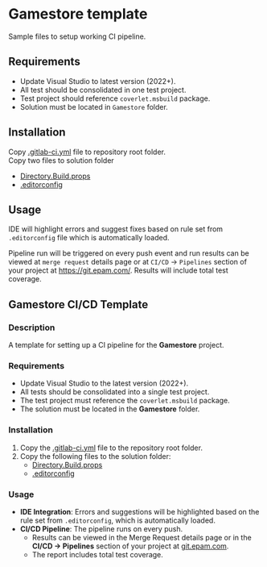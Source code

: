 # Gamestore template

Sample files to setup working CI pipeline.

## Requirements

* Update Visual Studio to latest version (2022+).
* All test should be consolidated in one test project.
* Test project should reference `coverlet.msbuild` package.
* Solution must be located in `Gamestore` folder.

## Installation

Copy [.gitlab-ci.yml](.gitlab-ci.yml) file to repository root folder.  
Copy two files to solution folder
* [Directory.Build.props](Directory.Build.props)
* [.editorconfig](.editorconfig)

## Usage

IDE will highlight errors and suggest fixes based on rule set from `.editorconfig` file which is automatically loaded.  

Pipeline run will be triggered on every push event and run results can be viewed at `merge request` details page or at `CI/CD` -> `Pipelines` section of your project at https://git.epam.com/.
Results will include total test coverage.


## Gamestore CI/CD Template  

### Description  
A template for setting up a CI pipeline for the **Gamestore** project.  

### Requirements  
- Update Visual Studio to the latest version (2022+).  
- All tests should be consolidated into a single test project.  
- The test project must reference the `coverlet.msbuild` package.  
- The solution must be located in the **Gamestore** folder.  

### Installation  
1. Copy the [.gitlab-ci.yml](.gitlab-ci.yml) file to the repository root folder.  
2. Copy the following files to the solution folder:  
   - [Directory.Build.props](Directory.Build.props)  
   - [.editorconfig](.editorconfig)  

### Usage  
- **IDE Integration**: Errors and suggestions will be highlighted based on the rule set from `.editorconfig`, which is automatically loaded.  
- **CI/CD Pipeline**: The pipeline runs on every push.  
  - Results can be viewed in the Merge Request details page or in the **CI/CD → Pipelines** section of your project at [git.epam.com](https://git.epam.com/).  
  - The report includes total test coverage.  
